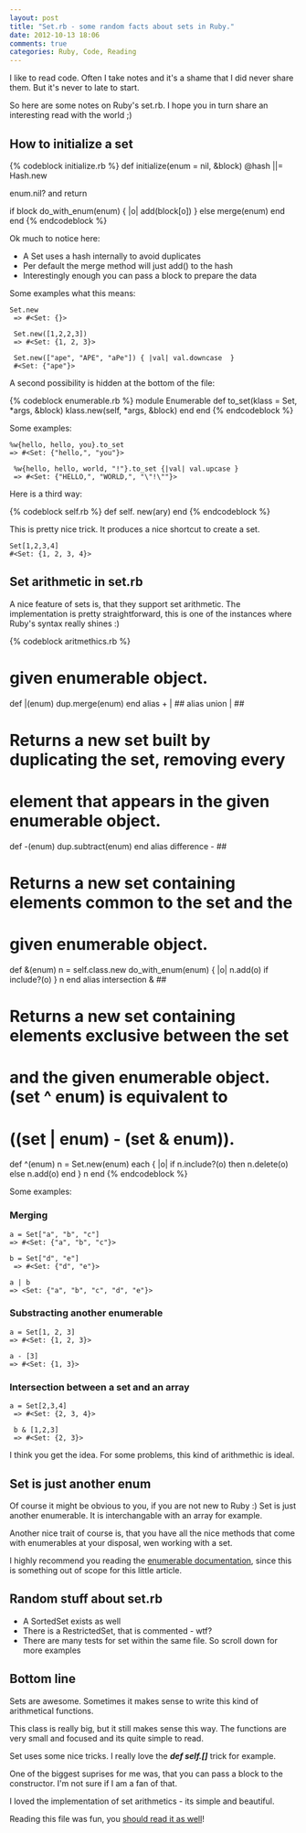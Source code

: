 ```yaml
---
layout: post
title: "Set.rb - some random facts about sets in Ruby."
date: 2012-10-13 18:06
comments: true
categories: Ruby, Code, Reading
---
```


I like to read code. Often I take notes and it's a shame that I did never share them. But it's never to late to start.

So here are some notes on Ruby's set.rb. I hope you in turn share an interesting read with the world ;)

## How to initialize a set	

{% codeblock initialize.rb %}
def initialize(enum = nil, &block)
  @hash ||= Hash.new

  enum.nil? and return

  if block
    do_with_enum(enum) { |o| add(block[o]) }
  else
    merge(enum)
  end
end
{% endcodeblock %}	

    
Ok much to notice here: 

 * A Set uses a hash internally to avoid duplicates
 * Per default the merge method will just add() to the hash
 * Interestingly enough you can pass a block to prepare the data 
 
Some examples what this means:

	Set.new
	 => #<Set: {}> 
	 
	 Set.new([1,2,2,3])
	 => #<Set: {1, 2, 3}> 
	 
	 Set.new(["ape", "APE", "aPe"]) { |val| val.downcase  }
	 #<Set: {"ape"}> 
	 
A second possibility is hidden at the bottom of the file:

{% codeblock enumerable.rb %}
module Enumerable
  def to_set(klass = Set, *args, &block)
    klass.new(self, *args, &block)
  end
end
{% endcodeblock %}

    
 Some examples:
 
    %w{hello, hello, you}.to_set
    => #<Set: {"hello,", "you"}>
 	
	 %w{hello, hello, world, "!"}.to_set {|val| val.upcase }
	 => #<Set: {"HELLO,", "WORLD,", "\"!\""}> 
    
	 
Here is a third way:

{% codeblock self.rb %}
def self.[](*ary)
  new(ary)
end
{% endcodeblock %}


This is pretty nice trick. It produces a nice shortcut to create a set.
	
	Set[1,2,3,4]
	#<Set: {1, 2, 3, 4}> 	 
 	
## Set arithmetic in set.rb

A  nice feature of sets is, that they support set arithmetic. The implementation is pretty straightforward, this is one of the instances where Ruby's syntax really shines :)

{% codeblock aritmethics.rb %}
  # given enumerable object.
  def |(enum)
    dup.merge(enum)
  end
  alias + |             ##
  alias union |         ##

  # Returns a new set built by duplicating the set, removing every
  # element that appears in the given enumerable object.
  def -(enum)
    dup.subtract(enum)
  end
  alias difference -    ##

  # Returns a new set containing elements common to the set and the
  # given enumerable object.
  def &(enum)
    n = self.class.new
    do_with_enum(enum) { |o| n.add(o) if include?(o) }
    n
  end
  alias intersection &  ##

  # Returns a new set containing elements exclusive between the set
  # and the given enumerable object.  (set ^ enum) is equivalent to
  # ((set | enum) - (set & enum)).
  def ^(enum)
    n = Set.new(enum)
    each { |o| if n.include?(o) then n.delete(o) else n.add(o) end }
    n
  end
{% endcodeblock %}
	 
Some examples:

### Merging
	
	a = Set["a", "b", "c"]
 	=> #<Set: {"a", "b", "c"}>
 	 
	b = Set["d", "e"]
	 => #<Set: {"d", "e"}> 
	
	a | b
 	=> <Set: {"a", "b", "c", "d", "e"}> 
 	
### Substracting another enumerable

	a = Set[1, 2, 3]
	=> #<Set: {1, 2, 3}>
	
	a - [3]
	=> #<Set: {1, 3}> 
	
### Intersection between a set and an array

	a = Set[2,3,4]
	 => #<Set: {2, 3, 4}>
	 
	 b & [1,2,3]
	 => #<Set: {2, 3}>
	 
I think you get the idea. For some problems, this kind of arithmethic is ideal. 

## Set is just another enum

Of course it might be obvious to you, if you are not new to Ruby :) Set is just another enumerable. It is interchangable with an array for example.

Another nice trait of course is, that you have all the nice methods that come with enumerables at your disposal, wen working with a set.

I highly recommend you reading the [enumerable documentation](http://ruby-doc.org/core-1.9.3/Enumerable.html), since this is something out of scope for this little article.

## Random stuff about set.rb

* A SortedSet exists as well
* There is a RestrictedSet, that is commented - wtf?
* There are many tests for set within the same file. So scroll down for more examples

## Bottom line

Sets are awesome. Sometimes it makes sense to write this kind of arithmetical functions.

This class is really big, but it still makes sense this way. The functions are very small and focused and its quite simple to read.

Set uses some nice tricks. I really love the ***def self.[]*** trick for example.

One of the biggest suprises for me was, that you can pass a block to the constructor. I'm not sure if I am a fan of that.

I loved the implementation of set arithmetics - its simple and beautiful.

Reading this file was fun, you [should read it as well](https://github.com/ruby/ruby/blob/ruby_1_9_3/lib/set.rb
)!